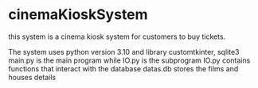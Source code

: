 # cinemaKioskSystem
this system is a cinema kiosk system for customers to buy tickets.

The system uses python version 3.10 and library customtkinter, sqlite3
main.py is the main program while IO.py is the subprogram
IO.py contains functions that interact with the database
datas.db stores the films and houses details
